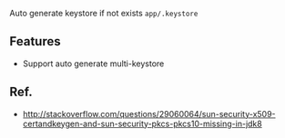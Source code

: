 Auto generate keystore if not exists `app/.keystore`

## Features

* Support auto generate multi-keystore

## Ref.

* http://stackoverflow.com/questions/29060064/sun-security-x509-certandkeygen-and-sun-security-pkcs-pkcs10-missing-in-jdk8
